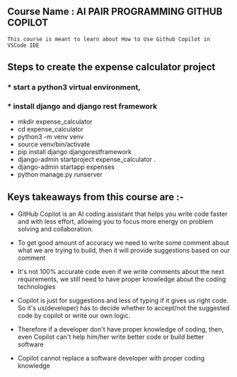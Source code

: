 ## Course Name : AI PAIR PROGRAMMING GITHUB COPILOT
`This course is meant to learn about How to Use Github Copilot in VSCode IDE`
## Steps to create the expense calculator project
### * start a python3 virtual environment, 
### * install django and django rest framework

* mkdir expense_calculator <br>
* cd expense_calculator <br>
* python3 -m venv venv <br>
* source venv/bin/activate <br>
* pip install django djangorestframework <br>
* django-admin startproject expense_calculator . <br>
* django-admin startapp expenses <br>
* python manage.py runserver


## Keys takeaways from this course are :-
* GitHub Copilot is an AI coding assistant that helps you write code faster and with less effort, allowing you to focus more energy on problem solving and collaboration.

* To get good amount of accuracy we need to write some comment about what we are trying to build, then it will provide suggestions based on our comment

* It's not 100% accurate code even if we write comments about the next requirements, we still need to have proper knowledge about the coding technologies

* Copilot is just for suggestions and less of typing if it gives us right code. So it's us(developer) has to decide whether to accept/not the suggested code by copilot or write our own logic.

* Therefore if a developer don't have proper knowledge of coding, then, even Copilot can't help him/her write better code or build better software

* Copilot cannot replace a software developer with proper coding knowledge

